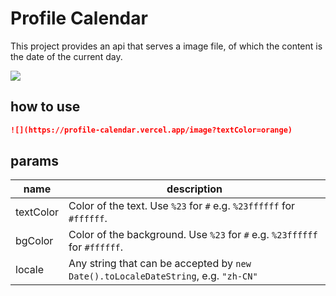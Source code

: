 # Profile Calendar

This project provides an api that serves a image file, of which the content is the date of the current day.

![](https://profile-calendar.vercel.app/image?textColor=orange)

## how to use

```markdown
![](https://profile-calendar.vercel.app/image?textColor=orange)
```

## params

| name      | description                                                                        |
| --------- | ---------------------------------------------------------------------------------- |
| textColor | Color of the text. Use `%23` for `#` e.g. `%23ffffff` for `#ffffff`.               |
| bgColor   | Color of the background. Use `%23` for `#` e.g. `%23ffffff` for `#ffffff`.         |
| locale    | Any string that can be accepted by `new Date().toLocaleDateString`, e.g. `"zh-CN"` |
